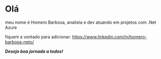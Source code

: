 # Olá

meu nome é Homero Barbosa, analista e dev atuando em projetos com .Net Azure 

fiquem a vontado para adicionar: https://www.linkedin.com/in/homero-barbosa-neto/

***Desejo boa jornada a todos!***